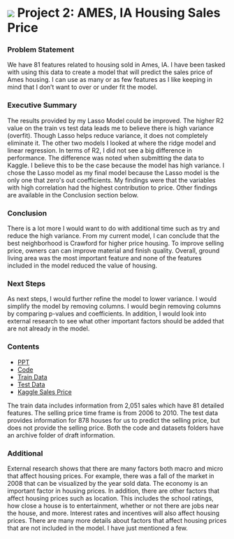 # ![](https://ga-dash.s3.amazonaws.com/production/assets/logo-9f88ae6c9c3871690e33280fcf557f33.png) Project 2: AMES, IA Housing Sales Price



### Problem Statement
We have 81 features related to housing sold in Ames, IA. I have been tasked with using this data to create a model that will predict the sales price of Ames housing. I can use as many or as few features as I like keeping in mind that I don’t want to over or under fit the model.


### Executive Summary
The results provided by my Lasso Model could be improved. The higher R2 value on the train vs test data leads me to believe there is high variance (overfit). Though Lasso helps reduce variance, it does not completely eliminate it. The other two models I looked at where the ridge model and linear regression. In terms of R2, I did not see a big difference in performance. The difference was noted when submitting the data to Kaggle. I believe this to be the case because the model has high variance. I chose the Lasso model as my final model because the Lasso model is the only one that zero's out coefficients. My findings were that the variables with high correlation had the highest contribution to price. Other findings are available in the Conclusion section below.

### Conclusion
There is a lot more I would want to do with additional time such as try and reduce the high variance. From my current model, I can conclude that the best neighborhood is Crawford for higher price housing. To improve selling price, owners can can improve material and finish quality. Overall, ground living area was the most important feature and none of the features included in the model reduced the value of housing.

### Next Steps
As next steps, I would further refine the model to lower variance. I would simplify the model by removing columns. I would begin removing columns by comparing p-values and coefficients. In addition, I would look into external research to see what other important factors should be added that are not already in the model.

### Contents

- [PPT](./AMES_Sales_Price_PPT.pdf)
- [Code](./code)
- [Train Data](./datasets/train.csv)
- [Test Data](./datasets/test.csv)
- [Kaggle Sales Price](./datasets/submit_7.csv)

The train data includes information from 2,051 sales which have 81 detailed features. The selling price time frame is from 2006 to 2010. The test data provides information for 878 houses for us to predict the selling price, but does not provide the selling price. Both the code and datasets folders have an archive folder of draft information.

### Additional

External research shows that there are many factors both macro and micro that affect housing prices. For example, there was a fall of the market in 2008 that can be visualized by the year sold data. The economy is an important factor in housing prices. In addition, there are other factors that affect housing prices such as location. This includes the school ratings, how close a house is to entertainment, whether or not there are jobs near the house, and more. Interest rates and incentives will also affect housing prices. There are many more details about factors that affect housing prices that are not included in the model. I have just mentioned a few.

